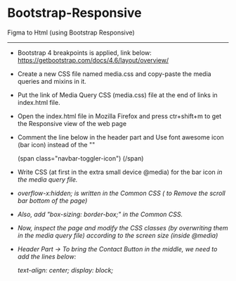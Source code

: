 # Bootstrap-Responsive
Figma to Html (using Bootstrap Responsive)

------------------------
* Bootstrap 4 breakpoints is applied, link below:
https://getbootstrap.com/docs/4.6/layout/overview/
* Create a new CSS file named media.css and copy-paste the media queries and mixins in it.
* Put the link of Media Query CSS (media.css) file at the end of links in index.html file.
* Open the index.html file in Mozilla Firefox and press ctr+shift+m to get the Responsive view of the web page
* Comment the line below in the header part and Use font awesome icon (bar icon) instead of the "<span>"
  
  (span class="navbar-toggler-icon") (/span)
* Write CSS (at first in the extra small device @media) for the bar icon <i> in the media query file.
* overflow-x:hidden; is written in the Common CSS ( to Remove the scroll bar bottom of the page)
* Also, add "box-sizing: border-box;" in the Common CSS.
* Now, inspect the page and modify the CSS classes (by overwriting them in the media query file) according to the screen size (inside @media)
* Header Part -> To bring the Contact Button in the middle, we need to add the lines below:

  text-align: center;
  display: block;
